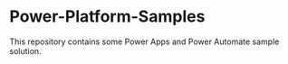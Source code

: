 # Power-Platform-Samples
This repository contains some Power Apps and Power Automate sample solution.
